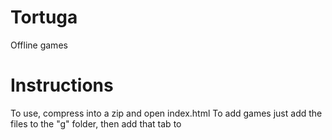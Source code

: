 # Tortuga
Offline games

# Instructions
To use, compress into a zip and open index.html
To add games just add the files to the "g" folder, then add that tab to
